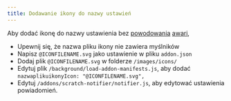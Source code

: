```yaml
---
title: Dodawanie ikony do nazwy ustawień
---
```

Aby dodać ikonę do nazwy ustawienia bez [powodowania](https://github.com/ScratchAddons/ScratchAddons/pull/1529) [awari](https://github.com/ScratchAddons/ScratchAddons/commit/ead64b9da1434e7ed593c141cba7b02addd70a54), 

- Upewnij się, że nazwa pliku ikony nie zawiera myślników 
- Napisz `@ICONFILENAME.svg` jako ustawienie w pliku `addon.json`
- Dodaj plik `@ICONFILENAME.svg` w folderze `/images/icons/`
- Edytuj plik  `/background/load-addon-manifests.js`, aby dodać `nazwaplikuikonyIcon: "@ICONFILENAME.svg",`
- Edytuj `/addons/scratch-notifier/notifier.js`, aby edytować ustawienia powiadomień.